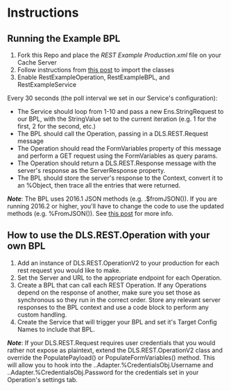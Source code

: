 # Instructions

## Running the Example BPL

1. Fork this Repo and place the *REST Example Production.xml* file on your Cache Server
2. Follow instructions from [this post](https://community.intersystems.com/post/how-export-and-import-ensemble-components-and-productions) to import the classes
3. Enable RestExampleOperation, RestExampleBPL, and RestExampleService

Every 30 seconds (the poll interval we set in our Service's configuration):

* The Service should loop from 1-10 and pass a new Ens.StringRequest to our BPL, with the StringValue set to the current iteration (e.g. 1 for the first, 2 for the second, etc.)
* The BPL should call the Operation, passing in a DLS.REST.Request message
* The Operation should read the FormVariables property of this message and perform a GET request using the FormVariables as query params.
* The Operation should return a DLS.REST.Response message with the server's response as the ServerResponse property.
* The BPL should store the server's response to the Context, convert it to an %Object, then trace all the entries that were returned.

**_Note_**: The BPL uses 2016.1 JSON methods (e.g. .$fromJSON()). If you are running 2016.2 or higher, you'll have to change the code to use the updated methods (e.g. %FromJSON()). See [this post](https://community.intersystems.com/post/introducing-new-json-capabilities-cach%C3%A9-20161) for more info.

## How to use the DLS.REST.Operation with your own BPL
1. Add an instance of DLS.REST.OperationV2 to your production for each rest request you would like to make.
2. Set the Server and URL to the appropriate endpoint for each Operation.
3. Create a BPL that can call each REST Operation. If any Operations depend on the response of another, make sure you set those as synchronous so they run in the correct order. Store any relevant server responses to the BPL context and use a code block to perform any custom handling.
4. Create the Service that will trigger your BPL and set it's Target Config Names to include that BPL.

**_Note_**: If your DLS.REST.Request requires user credentials that you would rather not expose as plaintext, extend the DLS.REST.OperationV2 class and override the PopulatePayload() or PopulateFormVariables() method. This will allow you to hook into the ..Adapter.%CredentialsObj.Username and ..Adapter.%CredentialsObj.Password for the credentials set in your Operation's settings tab.
